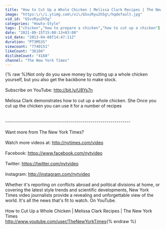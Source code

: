 ```yaml
---
title: "How to Cut Up a Whole Chicken | Melissa Clark Recipes | The New York Times"
image: "https:\/\/i.ytimg.com\/vi\/GSvzRyu2h5g\/hqdefault.jpg"
vid_id: "GSvzRyu2h5g"
categories: "Howto-Style"
tags: ["chicken","how to prepare a chicken","how to cut up a chicken"]
date: "2021-09-15T15:08:13+03:00"
vid_date: "2013-04-08T14:47:11Z"
duration: "PT3M53S"
viewcount: "7740151"
likeCount: "36104"
dislikeCount: "4168"
channel: "The New York Times"
---
```

{% raw %}Not only do you save money by cutting up a whole chicken yourself, but you also get the backbone to make stock. <br /><br />Subscribe on YouTube: <a rel="nofollow" target="blank" href="http://bit.ly/U8Ys7n">http://bit.ly/U8Ys7n</a><br /><br />Melissa Clark demonstrates how to cut up a whole chicken. She Once you cut up the chicken you can use it for a number of recipes<br /><br /><br />---------------------------------------------------------------<br /><br />Want more from The New York Times?<br /><br />Watch more videos at: <a rel="nofollow" target="blank" href="http://nytimes.com/video">http://nytimes.com/video</a><br /><br />Facebook: <a rel="nofollow" target="blank" href="https://www.facebook.com/nytvideo">https://www.facebook.com/nytvideo</a><br /><br />Twitter: <a rel="nofollow" target="blank" href="https://twitter.com/nytvideo">https://twitter.com/nytvideo</a><br /><br />Instagram: <a rel="nofollow" target="blank" href="http://instagram.com/nytvideo">http://instagram.com/nytvideo</a><br /><br />Whether it's reporting on conflicts abroad and political divisions at home, or covering the latest style trends and scientific developments, New York Times video journalists provide a revealing and unforgettable view of the world. It's all the news that's fit to watch. On YouTube.<br /><br />How to Cut Up a Whole Chicken | Melissa Clark Recipes | The New York Times<br /><a rel="nofollow" target="blank" href="http://www.youtube.com/user/TheNewYorkTimes">http://www.youtube.com/user/TheNewYorkTimes</a>{% endraw %}
